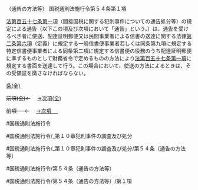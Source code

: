 （通告の方法等）
国税通則法施行令第５４条第１項

[法第百五十七条第一項](国税通則法＿＿＿＿＿第１５７条第１項)（間接国税に関する犯則事件についての通告処分等）の規定による通告（以下この項及び次項において「通告」という。）は、通告を受けるべき者に使送、配達証明郵便又は民間事業者による信書の送達に関する法律[第二条第六項](国税通則法施行＿令＿第２条第６項)（定義）に規定する一般信書便事業者若しくは同条第九項に規定する特定信書便事業者による同条第二項に規定する信書便の役務のうち配達証明郵便に準ずるものとして財務省令で定めるものの方法により[法第百五十七条第一項](国税通則法＿＿＿＿＿第１５７条第１項)に規定する書面を送達して行う。この場合において、使送の方法によるときは、その受領証を徴さなければならない。

[条(全)](国税通則法施行＿令＿第５４条_.md)

~~前項(全)←~~　  [→次項(全)](国税通則法施行＿令＿第５４条第２項_.md)

~~前項 　 ←~~　  [→次項 　 ](国税通則法施行＿令＿第５４条第２項.md)



#国税通則法施行令

#国税通則法施行令/_第１０章犯則事件の調査及び処分

#国税通則法施行令/_第１０章犯則事件の調査及び処分/第５４条（通告の方法等）

#国税通則法施行令/第５４条（通告の方法等）

#国税通則法施行令/第５４条（通告の方法等）/第１項


